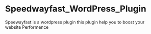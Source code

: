 # Speedwayfast_WordPress_Plugin
Speewayfast is a wordpress plugin this plugin help you to boost your website Performence
